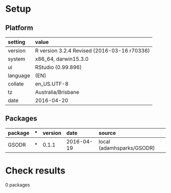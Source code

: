 # Setup

## Platform

|setting  |value                                       |
|:--------|:-------------------------------------------|
|version  |R version 3.2.4 Revised (2016-03-16 r70336) |
|system   |x86_64, darwin15.3.0                        |
|ui       |RStudio (0.99.896)                          |
|language |(EN)                                        |
|collate  |en_US.UTF-8                                 |
|tz       |Australia/Brisbane                          |
|date     |2016-04-20                                  |

## Packages

|package |*  |version |date       |source                    |
|:-------|:--|:-------|:----------|:-------------------------|
|GSODR   |*  |0.1.1   |2016-04-19 |local (adamhsparks/GSODR) |

# Check results
0 packages


